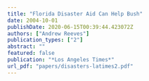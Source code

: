 ```yaml
---
title: "Florida Disaster Aid Can Help Bush"
date: 2004-10-01
publishDate: 2020-06-15T00:39:44.423072Z
authors: ["Andrew Reeves"]
publication_types: ["2"]
abstract: ""
featured: false
publication: "*Los Angeles Times*"
url_pdf: "papers/disasters-latimes2.pdf"
---
```


